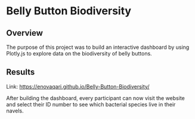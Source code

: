 # Belly Button Biodiversity

## Overview

The purpose of this project was to build an interactive dashboard by using Plotly.js to explore data on the biodiversity of belly buttons.

## Results
Link: https://enovaqari.github.io/Belly-Button-Biodiversity/

After building the dashboard, every participant can now visit the website and select their ID number to see which bacterial species live in their navels.

 
